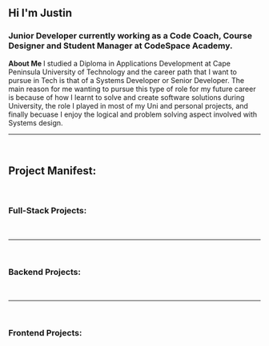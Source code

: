 ## Hi I'm Justin 

### Junior Developer currently working as a Code Coach, Course Designer and Student Manager at CodeSpace Academy.

<b> About Me </b>
I studied a Diploma in Applications Development at Cape Peninsula University of Technology and the career path that I want to pursue in Tech is that of a Systems Developer or Senior Developer.
The main reason for me wanting to pursue this type of role for my future career is because of how I learnt to solve and create software solutions during University, the role I played in most of my Uni and personal projects, and finally becuase I enjoy the logical and problem solving aspect involved with Systems design.

<hr>
<br>

## Project Manifest:

<br>

### Full-Stack Projects:



<br>
<hr>
<br>

### Backend Projects:



<br>
<hr>
<br>

### Frontend Projects:





<!--
**JustinScottJenecke/justinscottjenecke** is a ✨ _special_ ✨ repository because its `README.md` (this file) appears on your GitHub profile.

Here are some ideas to get you started:

- 🔭 I’m currently working on ...
- 🌱 I’m currently learning ...
- 👯 I’m looking to collaborate on ...
- 🤔 I’m looking for help with ...
- 💬 Ask me about ...
- 📫 How to reach me: ...
- 😄 Pronouns: ...
- ⚡ Fun fact: ...
-->
